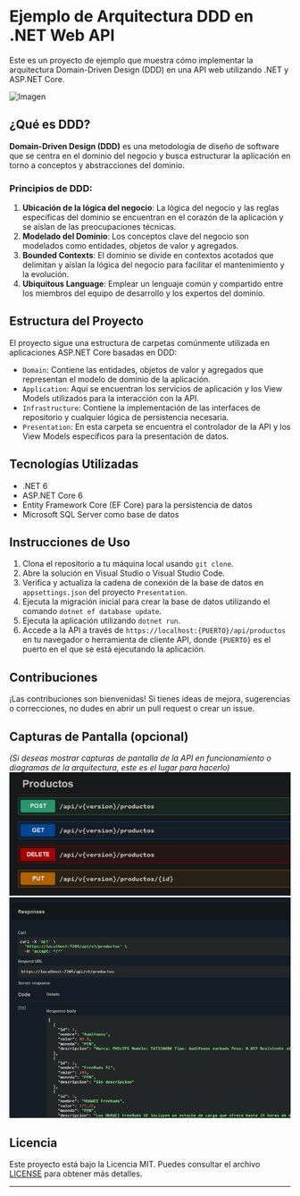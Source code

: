 # Ejemplo de Arquitectura DDD en .NET Web API

Este es un proyecto de ejemplo que muestra cómo implementar la arquitectura Domain-Driven Design (DDD) en una API web utilizando .NET y ASP.NET Core.

![Imagen](https://rjcodeadvance.com/wp-content/uploads/2019/10/image-8.png)

## ¿Qué es DDD?

**Domain-Driven Design (DDD)** es una metodología de diseño de software que se centra en el dominio del negocio y busca estructurar la aplicación en torno a conceptos y abstracciones del dominio.

### Principios de DDD:

1. **Ubicación de la lógica del negocio**: La lógica del negocio y las reglas específicas del dominio se encuentran en el corazón de la aplicación y se aíslan de las preocupaciones técnicas.
2. **Modelado del Dominio**: Los conceptos clave del negocio son modelados como entidades, objetos de valor y agregados.
3. **Bounded Contexts**: El dominio se divide en contextos acotados que delimitan y aíslan la lógica del negocio para facilitar el mantenimiento y la evolución.
4. **Ubiquitous Language**: Emplear un lenguaje común y compartido entre los miembros del equipo de desarrollo y los expertos del dominio.

## Estructura del Proyecto

El proyecto sigue una estructura de carpetas comúnmente utilizada en aplicaciones ASP.NET Core basadas en DDD:

- `Domain`: Contiene las entidades, objetos de valor y agregados que representan el modelo de dominio de la aplicación.
- `Application`: Aquí se encuentran los servicios de aplicación y los View Models utilizados para la interacción con la API.
- `Infrastructure`: Contiene la implementación de las interfaces de repositorio y cualquier lógica de persistencia necesaria.
- `Presentation`: En esta carpeta se encuentra el controlador de la API y los View Models específicos para la presentación de datos.

## Tecnologías Utilizadas

- .NET 6
- ASP.NET Core 6
- Entity Framework Core (EF Core) para la persistencia de datos
- Microsoft SQL Server como base de datos

## Instrucciones de Uso

1. Clona el repositorio a tu máquina local usando `git clone`.
2. Abre la solución en Visual Studio o Visual Studio Code.
3. Verifica y actualiza la cadena de conexión de la base de datos en `appsettings.json` del proyecto `Presentation`.
4. Ejecuta la migración inicial para crear la base de datos utilizando el comando `dotnet ef database update`.
5. Ejecuta la aplicación utilizando `dotnet run`.
6. Accede a la API a través de `https://localhost:{PUERTO}/api/productos` en tu navegador o herramienta de cliente API, donde `{PUERTO}` es el puerto en el que se está ejecutando la aplicación.

## Contribuciones

¡Las contribuciones son bienvenidas! Si tienes ideas de mejora, sugerencias o correcciones, no dudes en abrir un pull request o crear un issue.

## Capturas de Pantalla (opcional)
_(Si deseas mostrar capturas de pantalla de la API en funcionamiento o diagramas de la arquitectura, este es el lugar para hacerlo)_
![Imagen](https://github.com/SrDeLasTinieblas/Domain-Driven-Design-DDD-/blob/master/images/Captura%20de%20pantalla%202023-07-28%20111112.png)
![Imagen](https://github.com/SrDeLasTinieblas/Domain-Driven-Design-DDD-/blob/master/images/Captura%20de%20pantalla%202023-07-28%20111245.png)


## Licencia

Este proyecto está bajo la Licencia MIT. Puedes consultar el archivo [LICENSE](./LICENSE) para obtener más detalles.

---

